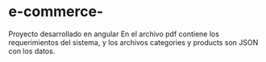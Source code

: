 # e-commerce-
Proyecto desarrollado en angular
En el archivo pdf contiene los requerimientos del sistema, y los archivos categories y products son JSON con los datos.
